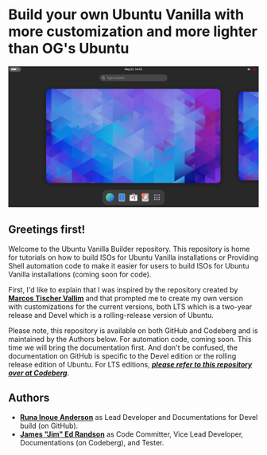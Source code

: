 # Build your own Ubuntu Vanilla with more customization and more lighter than OG's Ubuntu

![Screnshoot of Ubuntu Vanilla](https://raw.githubusercontent.com/Runa-Chin/Ubuntu-Vanilla-Builder/main/image/vanilla-gnome-ubuntu.png)

## Greetings first!

Welcome to the Ubuntu Vanilla Builder repository. This repository is home for tutorials on how to build ISOs for Ubuntu Vanilla installations or Providing Shell automation code to make it easier for users to build ISOs for Ubuntu Vanilla installations (coming soon for code).

First, I'd like to explain that I was inspired by the repository created by [**Marcos Tischer Vallim**][credits] and that prompted me to create my own version with customizations for the current versions, both LTS which is a two-year release and Devel which is a rolling-release version of Ubuntu.

Please note, this repository is available on both GitHub and Codeberg and is maintained by the Authors below. For automation code, coming soon. This time we will bring the documentation first. And don't be confused, the documentation on GitHub is specific to the Devel edition or the rolling release edition of Ubuntu. For LTS editions, [***please refer to this repository over at Codeberg***][codbrg].

## Authors 

- [**Runa Inoue Anderson**][runa-chin] as Lead Developer and Documentations for Devel build (on GitHub).
- [**James "Jim" Ed Randson**][jimed] as Code Committer, Vice Lead Developer, Documentations (on Codeberg), and Tester.


[credits]: https://github.com/mvallim/live-custom-ubuntu-from-scratch
[runa-chin]: https://github.com/runa-chin
[jimed]: https://codeberg.org/jimed-rand
[codbrg]: https://codeberg.org/jimed-rand/Ubuntu-Vanilla-Builder-LTS